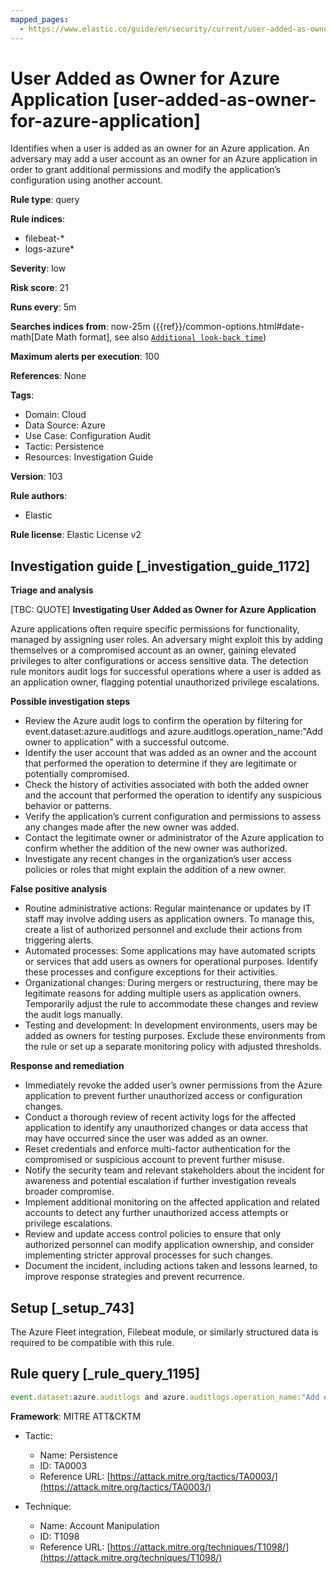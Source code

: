 ```yaml
---
mapped_pages:
  - https://www.elastic.co/guide/en/security/current/user-added-as-owner-for-azure-application.html
---
```


# User Added as Owner for Azure Application [user-added-as-owner-for-azure-application]

Identifies when a user is added as an owner for an Azure application. An adversary may add a user account as an owner for an Azure application in order to grant additional permissions and modify the application’s configuration using another account.

**Rule type**: query

**Rule indices**:

* filebeat-*
* logs-azure*

**Severity**: low

**Risk score**: 21

**Runs every**: 5m

**Searches indices from**: now-25m ({{ref}}/common-options.html#date-math[Date Math format], see also [`Additional look-back time`](docs-content://solutions/security/detect-and-alert/create-detection-rule.md#rule-schedule))

**Maximum alerts per execution**: 100

**References**: None

**Tags**:

* Domain: Cloud
* Data Source: Azure
* Use Case: Configuration Audit
* Tactic: Persistence
* Resources: Investigation Guide

**Version**: 103

**Rule authors**:

* Elastic

**Rule license**: Elastic License v2

## Investigation guide [_investigation_guide_1172]

**Triage and analysis**

[TBC: QUOTE]
**Investigating User Added as Owner for Azure Application**

Azure applications often require specific permissions for functionality, managed by assigning user roles. An adversary might exploit this by adding themselves or a compromised account as an owner, gaining elevated privileges to alter configurations or access sensitive data. The detection rule monitors audit logs for successful operations where a user is added as an application owner, flagging potential unauthorized privilege escalations.

**Possible investigation steps**

* Review the Azure audit logs to confirm the operation by filtering for event.dataset:azure.auditlogs and azure.auditlogs.operation_name:"Add owner to application" with a successful outcome.
* Identify the user account that was added as an owner and the account that performed the operation to determine if they are legitimate or potentially compromised.
* Check the history of activities associated with both the added owner and the account that performed the operation to identify any suspicious behavior or patterns.
* Verify the application’s current configuration and permissions to assess any changes made after the new owner was added.
* Contact the legitimate owner or administrator of the Azure application to confirm whether the addition of the new owner was authorized.
* Investigate any recent changes in the organization’s user access policies or roles that might explain the addition of a new owner.

**False positive analysis**

* Routine administrative actions: Regular maintenance or updates by IT staff may involve adding users as application owners. To manage this, create a list of authorized personnel and exclude their actions from triggering alerts.
* Automated processes: Some applications may have automated scripts or services that add users as owners for operational purposes. Identify these processes and configure exceptions for their activities.
* Organizational changes: During mergers or restructuring, there may be legitimate reasons for adding multiple users as application owners. Temporarily adjust the rule to accommodate these changes and review the audit logs manually.
* Testing and development: In development environments, users may be added as owners for testing purposes. Exclude these environments from the rule or set up a separate monitoring policy with adjusted thresholds.

**Response and remediation**

* Immediately revoke the added user’s owner permissions from the Azure application to prevent further unauthorized access or configuration changes.
* Conduct a thorough review of recent activity logs for the affected application to identify any unauthorized changes or data access that may have occurred since the user was added as an owner.
* Reset credentials and enforce multi-factor authentication for the compromised or suspicious account to prevent further misuse.
* Notify the security team and relevant stakeholders about the incident for awareness and potential escalation if further investigation reveals broader compromise.
* Implement additional monitoring on the affected application and related accounts to detect any further unauthorized access attempts or privilege escalations.
* Review and update access control policies to ensure that only authorized personnel can modify application ownership, and consider implementing stricter approval processes for such changes.
* Document the incident, including actions taken and lessons learned, to improve response strategies and prevent recurrence.


## Setup [_setup_743]

The Azure Fleet integration, Filebeat module, or similarly structured data is required to be compatible with this rule.


## Rule query [_rule_query_1195]

```js
event.dataset:azure.auditlogs and azure.auditlogs.operation_name:"Add owner to application" and event.outcome:(Success or success)
```

**Framework**: MITRE ATT&CKTM

* Tactic:

    * Name: Persistence
    * ID: TA0003
    * Reference URL: [https://attack.mitre.org/tactics/TA0003/](https://attack.mitre.org/tactics/TA0003/)

* Technique:

    * Name: Account Manipulation
    * ID: T1098
    * Reference URL: [https://attack.mitre.org/techniques/T1098/](https://attack.mitre.org/techniques/T1098/)



